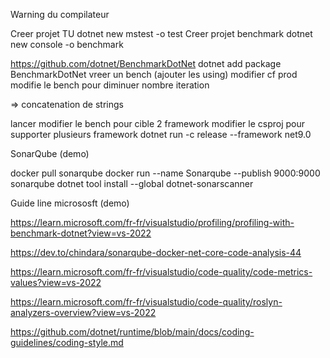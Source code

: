 Warning du compilateur

Creer projet TU
dotnet new mstest -o test
Creer projet benchmark
dotnet new console -o benchmark

https://github.com/dotnet/BenchmarkDotNet
dotnet add package BenchmarkDotNet 
vreer un bench (ajouter les using)
modifier cf prod
modifie le bench pour diminuer nombre iteration

=> concatenation de strings

lancer
modifier le bench pour cible 2 framework
modifier le csproj pour supporter plusieurs framework
dotnet run -c release --framework net9.0

SonarQube (demo)

docker pull sonarqube
docker run --name Sonarqube --publish 9000:9000 sonarqube
dotnet tool install --global dotnet-sonarscanner




Guide line micrososft (demo)

https://learn.microsoft.com/fr-fr/visualstudio/profiling/profiling-with-benchmark-dotnet?view=vs-2022

https://dev.to/chindara/sonarqube-docker-net-core-code-analysis-44

https://learn.microsoft.com/fr-fr/visualstudio/code-quality/code-metrics-values?view=vs-2022

https://learn.microsoft.com/fr-fr/visualstudio/code-quality/roslyn-analyzers-overview?view=vs-2022


https://github.com/dotnet/runtime/blob/main/docs/coding-guidelines/coding-style.md

